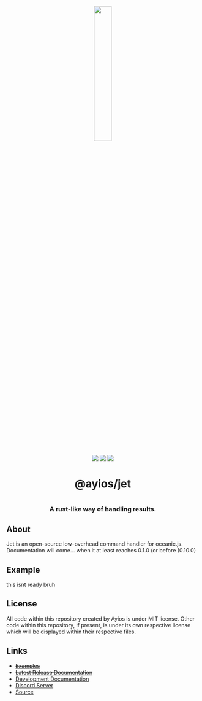 <p align="center">
  <img width=30% src="https://logo.ayios.xyz/AyiosTransparent">
  <br>
  <a href="https://npmjs.com/package/@ayios/jet"><img src="https://img.shields.io/npm/v/@ayios/jet.svg?style=flat-square&color=informational"></a>
  <img src="https://img.shields.io/github/stars/ayiosbot/jet?color=yellow&style=flat-square">
  <img src="https://img.shields.io/npm/dw/@ayios/jets?color=red&style=flat-square">
</p>

<div align="center">
    <h1>@ayios/jet<h1>
    <h3><b>A rust-like way of handling results.</b></h3>
</div>

## About
Jet is an open-source low-overhead command handler for oceanic.js. Documentation will come... when it at least reaches 0.1.0 (or before (0.10.0)

## Example
this isnt ready bruh

## License
All code within this repository created by Ayios is under MIT license. Other code within this repository, if present, is under its own respective license which will be displayed within their respective files.

## Links
* ~~[Examples](https://github.com/)~~
* ~~[Latest Release Documentation]()~~
* [Development Documentation](https://jet.ayios.xyz)
* [Discord Server](https://discord.gg/HupDCrXSmf)
* [Source](https://github.com/ayiosbot/jet)
